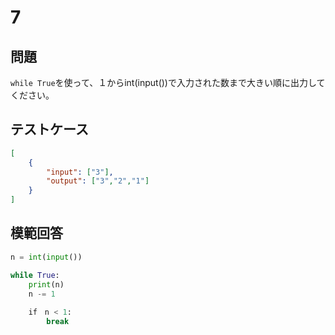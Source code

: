 # 7

## 問題

`while True`を使って、１からint(input())で入力された数まで大きい順に出力してください。

## テストケース

```json
[
	{
		"input": ["3"],
		"output": ["3","2","1"]
	}
]
```

## 模範回答
```python
n = int(input())

while True:
    print(n)
    n -= 1
    
    if　n < 1:
        break

```
